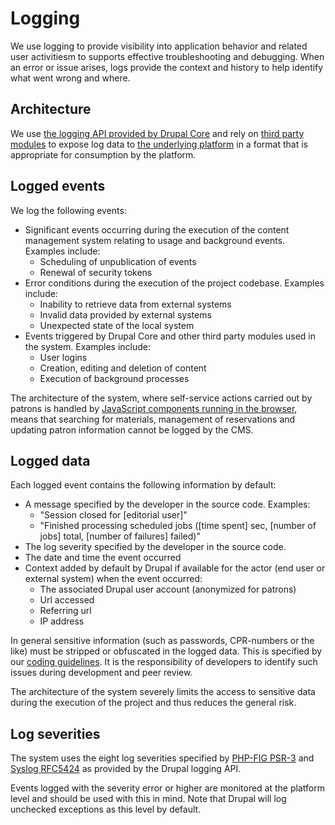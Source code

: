 # Logging

We use logging to provide visibility into application behavior and related
user activitiesm to supports effective troubleshooting and debugging.
When an error or issue arises, logs provide the context and history to help
identify what went wrong and where.

## Architecture

We use [the logging API provided by Drupal Core](https://www.drupal.org/docs/8/api/logging-api/overview)
and rely on [third party modules](https://www.drupal.org/project/jsonlog) to
expose log data to [the underlying platform](https://github.com/danskernesdigitalebibliotek/dpl-platform/)
in a format that is appropriate for consumption by the platform.

## Logged events

We log the following events:

- Significant events occurring during the execution of the content management
  system relating to usage and background events. Examples include:
  - Scheduling of unpublication of events
  - Renewal of security tokens
- Error conditions during the execution of the project codebase. Examples
  include:
  - Inability to retrieve data from external systems
  - Invalid data provided by external systems
  - Unexpected state of the local system
- Events triggered by Drupal Core and other third party modules used in the
  system. Examples include:
  - User logins
  - Creation, editing and deletion of content
  - Execution of background processes

The architecture of the system, where self-service actions carried out by
patrons is handled by [JavaScript components running in the browser](https://github.com/danskernesdigitalebibliotek/dpl-react),
means that searching for materials, management of reservations and updating
patron information cannot be logged by the CMS.

## Logged data

Each logged event contains the following information by default:

- A message specified by the developer in the source code. Examples:
  - "Session closed for [editorial user]"
  - "Finished processing scheduled jobs ([time spent] sec, [number of jobs]
    total, [number of failures] failed)"
- The log severity specified by the developer in the source code.
- The date and time the event occurred
- Context added by default by Drupal if available for the actor (end user
  or external system) when the event occurred:
  - The associated Drupal user account (anonymized for patrons)
  - Url accessed
  - Referring url
  - IP address

In general sensitive information (such as passwords, CPR-numbers or the like)
must be stripped or obfuscated in the logged data. This is specified by our
[coding guidelines](code-guidelines.md#error-handling-and-logging). It is the
responsibility of developers to identify such issues during development and
peer review.

The architecture of the system severely limits the access to sensitive data
during the execution of the project and thus reduces the general risk.

## Log severities

The system uses the eight log severities specified by [PHP-FIG PSR-3](https://www.php-fig.org/psr/psr-3/)
and [Syslog RFC5424](https://datatracker.ietf.org/doc/html/rfc5424) as provided
by the Drupal logging API.

Events logged with the severity error or higher are monitored at the platform
level and should be used with this in mind. Note that Drupal will log unchecked
exceptions as this level by default.
